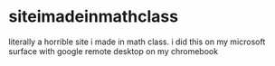 # siteimadeinmathclass
literally a horrible site i made in math class. i did this on my microsoft surface with google remote desktop on my chromebook

